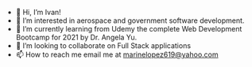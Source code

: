 - 👋 Hi, I’m Ivan!
- 👀 I’m interested in aerospace and government software development.
- 🌱 I’m currently learning from Udemy the complete Web Development Bootcamp for 2021 by Dr. Angela Yu.
- 💞️ I’m looking to collaborate on Full Stack applications
- 📫 How to reach me email me at marinelopez619@yahoo.com

<!---
marinelopez619/marinelopez619 is a ✨ special ✨ repository because its `README.md` (this file) appears on your GitHub profile.
You can click the Preview link to take a look at your changes.
--->
